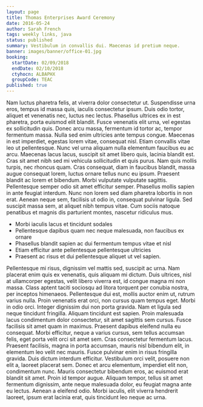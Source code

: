 ```yaml
---
layout: page
title: Thomas Enterprises Award Ceremony
date: 2016-05-24
author: Sarah French
tags: weekly links, java
status: published
summary: Vestibulum in convallis dui. Maecenas id pretium neque.
banner: images/banner/office-01.jpg
booking:
  startDate: 02/09/2018
  endDate: 02/10/2018
  ctyhocn: ALBAPHX
  groupCode: TEAC
published: true
---
```

Nam luctus pharetra felis, at viverra dolor consectetur ut. Suspendisse urna eros, tempus id massa quis, iaculis consectetur ipsum. Duis odio tortor, aliquet et venenatis nec, luctus nec lectus. Phasellus ultrices ex in est pharetra, porta euismod elit blandit. Fusce venenatis elit urna, vel egestas ex sollicitudin quis. Donec arcu massa, fermentum id tortor ac, tempor fermentum massa. Nulla sed enim ultricies ante tempus congue. Maecenas in est imperdiet, egestas lorem vitae, consequat nisl. Etiam convallis vitae leo ut pellentesque. Nunc vel urna aliquam nulla elementum faucibus eu ac arcu.
Maecenas lacus lacus, suscipit sit amet libero quis, lacinia blandit est. Cras sit amet nibh sed mi vehicula sollicitudin et quis purus. Nam quis mollis turpis, nec rhoncus quam. Cras consequat, diam in faucibus blandit, massa augue consequat lorem, luctus ornare tellus nunc eu ipsum. Praesent blandit ac lorem et bibendum. Morbi vulputate vulputate sagittis. Pellentesque semper odio sit amet efficitur semper. Phasellus mollis sapien in ante feugiat interdum. Nunc non lorem sed diam pharetra lobortis in non erat. Aenean neque sem, facilisis ut odio in, consequat pulvinar ligula. Sed suscipit massa sem, at aliquet nibh tempus vitae. Cum sociis natoque penatibus et magnis dis parturient montes, nascetur ridiculus mus.

* Morbi iaculis lacus et tincidunt sodales
* Pellentesque dapibus quam nec neque malesuada, non faucibus ex ornare
* Phasellus blandit sapien ac dui fermentum tempus vitae et nisl
* Etiam efficitur ante pellentesque pellentesque ultricies
* Praesent ac risus et dui pellentesque aliquet ut vel sapien.

Pellentesque mi risus, dignissim vel mattis sed, suscipit ac urna. Nam placerat enim quis ex venenatis, quis aliquam mi dictum. Duis ultrices, nisl at ullamcorper egestas, velit libero viverra est, id congue magna mi non massa. Class aptent taciti sociosqu ad litora torquent per conubia nostra, per inceptos himenaeos. Pellentesque dui est, mollis auctor enim ut, rutrum varius nulla. Proin venenatis erat orci, non cursus quam tempus eget. Morbi in odio orci. Integer dignissim dui non porta gravida. Nam et ligula sed neque tincidunt fringilla.
Aliquam tincidunt est sapien. Proin malesuada lacus condimentum dolor consectetur, sit amet sagittis sem cursus. Fusce facilisis sit amet quam in maximus. Praesent dapibus eleifend nulla eu consequat. Morbi efficitur, neque a varius cursus, sem tellus accumsan felis, eget porta velit orci sit amet sem. Cras consectetur fermentum lacus. Praesent facilisis, magna in porta accumsan, mauris nisl bibendum elit, in elementum leo velit nec mauris. Fusce pulvinar enim in risus fringilla gravida. Duis dictum interdum efficitur. Vestibulum orci velit, posuere non elit a, laoreet placerat sem. Donec et arcu elementum, imperdiet elit non, condimentum nunc. Mauris consectetur bibendum eros, ac euismod erat blandit sit amet. Proin id tempor augue. Aliquam tempor, tellus sit amet fermentum dignissim, ante neque malesuada dolor, eu feugiat magna ante eu lectus. Aenean a eleifend odio. Morbi iaculis, elit viverra hendrerit laoreet, ipsum erat lacinia erat, quis tincidunt leo neque ac urna.
